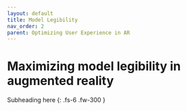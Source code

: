 ```yaml
---
layout: default
title: Model Legibility
nav_order: 2
parent: Optimizing User Experience in AR
---
```


# Maximizing model legibility in augmented reality

Subheading here
{: .fs-6 .fw-300 }
